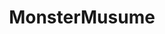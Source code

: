 ---
title: MonsterMusume
crosslinks:
- anime
- KissAnime
- Pixiv
- Animemes
- TwoBestFriendsPlay
- DragonMaid
- xkcd
- UnexpectedRT
- thighdeology
- BrasilOnReddit
- OnePiece
- RimWorld
- marijuanaenthusiasts
- MemeEconomy
- MonsterGirl
- AskReddit
- opieandanthony
- Gunpla
- theydidthemath
---
